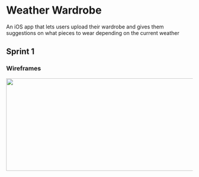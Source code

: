 # Weather Wardrobe
An iOS app that lets users upload their wardrobe and gives them suggestions on what pieces to wear depending on the current weather

## Sprint 1

### Wireframes




<img src="https://github.com/gonzob7/WeatherWardrobe/blob/master/wireframes.png" width="600" height="250">
